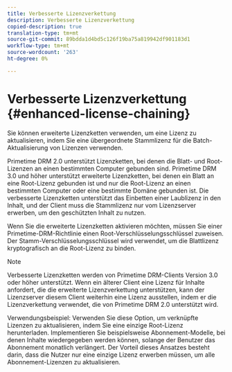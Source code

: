 ```yaml
---
title: Verbesserte Lizenzverkettung
description: Verbesserte Lizenzverkettung
copied-description: true
translation-type: tm+mt
source-git-commit: 89bdda1d4bd5c126f19ba75a819942df901183d1
workflow-type: tm+mt
source-wordcount: '263'
ht-degree: 0%

---
```



# Verbesserte Lizenzverkettung {#enhanced-license-chaining}

Sie können erweiterte Lizenzketten verwenden, um eine Lizenz zu aktualisieren, indem Sie eine übergeordnete Stammlizenz für die Batch-Aktualisierung von Lizenzen verwenden.

Primetime DRM 2.0 unterstützt Lizenzketten, bei denen die Blatt- und Root-Lizenzen an einen bestimmten Computer gebunden sind. Primetime DRM 3.0 und höher unterstützt erweiterte Lizenzketten, bei denen ein Blatt an eine Root-Lizenz gebunden ist und nur die Root-Lizenz an einen bestimmten Computer oder eine bestimmte Domäne gebunden ist. Die verbesserte Lizenzketten unterstützt das Einbetten einer Laublizenz in den Inhalt, und der Client muss die Stammlizenz nur vom Lizenzserver erwerben, um den geschützten Inhalt zu nutzen.

Wenn Sie die erweiterte Lizenzketten aktivieren möchten, müssen Sie einer Primetime-DRM-Richtlinie einen Root-Verschlüsselungsschlüssel zuweisen. Der Stamm-Verschlüsselungsschlüssel wird verwendet, um die Blattlizenz kryptografisch an die Root-Lizenz zu binden.

>[!NOTE]
>
>Verbesserte Lizenzketten werden von Primetime DRM-Clients Version 3.0 oder höher unterstützt. Wenn ein älterer Client eine Lizenz für Inhalte anfordert, die die erweiterte Lizenzverkettung unterstützen, kann der Lizenzserver diesem Client weiterhin eine Lizenz ausstellen, indem er die Lizenzverkettung verwendet, die von Primetime DRM 2.0 unterstützt wird.

Verwendungsbeispiel: Verwenden Sie diese Option, um verknüpfte Lizenzen zu aktualisieren, indem Sie eine einzige Root-Lizenz herunterladen. Implementieren Sie beispielsweise Abonnement-Modelle, bei denen Inhalte wiedergegeben werden können, solange der Benutzer das Abonnement monatlich verlängert. Der Vorteil dieses Ansatzes besteht darin, dass die Nutzer nur eine einzige Lizenz erwerben müssen, um alle Abonnement-Lizenzen zu aktualisieren.
